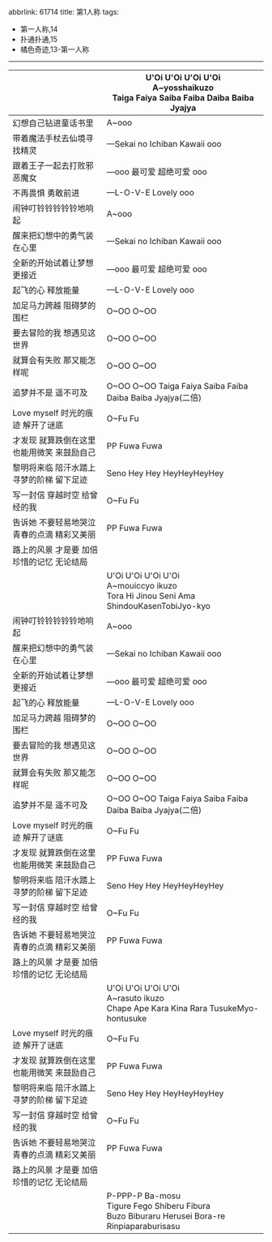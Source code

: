 abbrlink: 61714
title: 第1人称
tags:
  - 第一人称,14
  - 扑通扑通,15
  - 橘色奇迹,13-第一人称
---
|      |U'Oi U'Oi U'Oi U'Oi<br>A~yosshaikuzo<br>Taiga Faiya Saiba Faiba Daiba Baiba Jyajya|
|--|--|
|幻想自己钻进童话书里|A~ooo|
|带着魔法手杖去仙境寻找精灵|—Sekai no Ichiban Kawaii ooo|
|跟着王子一起去打败邪恶魔女|—ooo 最可爱 超绝可爱 ooo|
|不再畏惧 勇敢前进|—L-O-V-E Lovely ooo|
|闹钟叮铃铃铃铃铃地响起|A~ooo|
|醒来把幻想中的勇气装在心里|—Sekai no Ichiban Kawaii ooo|
|全新的开始试着让梦想更接近|—ooo 最可爱 超绝可爱 ooo|
|起飞的心 释放能量|—L-O-V-E Lovely ooo|
|加足马力跨越 阻碍梦的围栏|O~OO O~OO|
|要去冒险的我 想遇见这世界|O~OO O~OO|
|就算会有失败 那又能怎样呢|O~OO O~OO|
|追梦并不是 遥不可及|O~OO O~OO Taiga Faiya Saiba Faiba Daiba Baiba Jyajya(二倍)|
|Love myself 时光的痕迹 解开了谜底|O~Fu Fu |
|才发现 就算跌倒在这里 也能用微笑 来鼓励自己|PP Fuwa Fuwa|
|黎明将来临 陪汗水踏上寻梦的阶梯 留下足迹|Seno Hey Hey HeyHeyHeyHey|
|写一封信 穿越时空 给曾经的我|O~Fu Fu |
|告诉她 不要轻易地哭泣 青春的点滴 精彩又美丽|PP Fuwa Fuwa|
|路上的风景 才是要 加倍珍惜的记忆 无论结局|      |
|      |U'Oi U'Oi U'Oi U'Oi<br>A~mouiccyo ikuzo<br>Tora Hi Jinou Seni Ama ShindouKasenTobiJyo-kyo|
|闹钟叮铃铃铃铃铃地响起|A~ooo|
|醒来把幻想中的勇气装在心里|—Sekai no Ichiban Kawaii ooo|
|全新的开始试着让梦想更接近|—ooo 最可爱 超绝可爱 ooo|
|起飞的心 释放能量|—L-O-V-E Lovely ooo|
|加足马力跨越 阻碍梦的围栏|O~OO O~OO|
|要去冒险的我 想遇见这世界|O~OO O~OO|
|就算会有失败 那又能怎样呢|O~OO O~OO|
|追梦并不是 遥不可及|O~OO O~OO Taiga Faiya Saiba Faiba Daiba Baiba Jyajya(二倍)|
|Love myself 时光的痕迹 解开了谜底|O~Fu Fu |
|才发现 就算跌倒在这里 也能用微笑 来鼓励自己|PP Fuwa Fuwa|
|黎明将来临 陪汗水踏上寻梦的阶梯 留下足迹|Seno Hey Hey HeyHeyHeyHey|
|写一封信 穿越时空 给曾经的我|O~Fu Fu |
|告诉她 不要轻易地哭泣 青春的点滴 精彩又美丽|PP Fuwa Fuwa|
|路上的风景 才是要 加倍珍惜的记忆 无论结局|      |
|      |U'Oi U'Oi U'Oi U'Oi<br>A~rasuto ikuzo<br>Chape Ape Kara Kina Rara TusukeMyo-hontusuke|
|Love myself 时光的痕迹 解开了谜底|O~Fu Fu |
|才发现 就算跌倒在这里 也能用微笑 来鼓励自己|PP Fuwa Fuwa|
|黎明将来临 陪汗水踏上寻梦的阶梯 留下足迹|Seno Hey Hey HeyHeyHeyHey|
|写一封信 穿越时空 给曾经的我|O~Fu Fu |
|告诉她 不要轻易地哭泣 青春的点滴 精彩又美丽|PP Fuwa Fuwa|
|路上的风景 才是要 加倍珍惜的记忆 无论结局|      |
|      |P-PPP-P Ba-mosu<br>Tigure Fego Shiberu Fibura<br>Buzo Biburaru Herusei Bora-re<br>Rinpiaparaburisasu|
